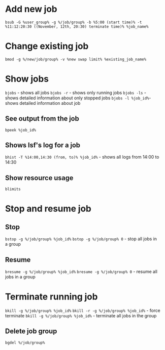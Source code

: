 #                  Add new job

`bsub -G %user_group% -g %/job/group% -b %5:00 (start time)% -t %11:12:20:30 ((November, 12th, 20:30) terminate time)% %job_name%`









#                  Change existing job

`bmod -g %/new/job/group% -v %new swap limit% %existing_job_name%`









#                  Show jobs

`bjobs` - shows all jobs
`bjobs -r` - shows only running jobs
`bjobs -ls` - shows detailed information about only stopped jobs
`bjobs -l %job_id%`- shows detailed information about job

##                                     See output from the job

`bpeek %job_id%`

##                                     Shows lsf's log for a job

`bhist -T %14:00,14:30 (from, to)% %job_id%` - shows all logs from 14:00 to 14:30

##                                     Show resource usage

`blimits`





#                  Stop and resume job

##                 Stop

`bstop -g %/job/group% %job_id%`
`bstop -g %/job/group% 0` - stop all jobs in a group

##                 Resume

`bresume -g %/job/group% %job_id%`
`bresume -g %/job/group% 0` - resume all jobs in a group









#                  Terminate running job

`bkill -g %/job/group% %job_id%`
`bkill -r -g %/job/group% %job_id%` - force terminate
`bkill -g %/job/group% %job_id%` - terminate all jobs in the group

##                 Delete job group

`bgdel %/job/group%`